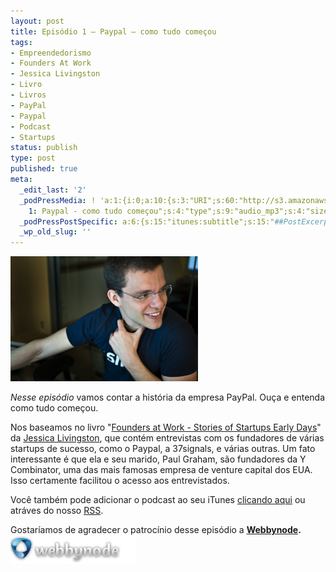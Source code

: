 ```yaml
---
layout: post
title: Episódio 1 – Paypal – como tudo começou
tags:
- Empreendedorismo
- Founders At Work
- Jessica Livingston
- Livro
- Livros
- PayPal
- Paypal
- Podcast
- Startups
status: publish
type: post
published: true
meta:
  _edit_last: '2'
  _podPressMedia: ! 'a:1:{i:0;a:10:{s:3:"URI";s:60:"http://s3.amazonaws.com/grokpodcast/grokpodcast-1-paypal.mp3";s:5:"title";s:40:"Episódio
    1: Paypal - como tudo começou";s:4:"type";s:9:"audio_mp3";s:4:"size";s:8:"21783950";s:8:"duration";s:5:"22:41";s:12:"previewImage";s:77:"http://grokpodcast.com/wp-content/plugins/podpress/images/vpreview_center.png";s:10:"dimensionW";s:1:"0";s:10:"dimensionH";s:1:"0";s:3:"rss";s:2:"on";s:4:"atom";s:2:"on";}}'
  _podPressPostSpecific: a:6:{s:15:"itunes:subtitle";s:15:"##PostExcerpt##";s:14:"itunes:summary";s:15:"##PostExcerpt##";s:15:"itunes:keywords";s:17:"##WordPressCats##";s:13:"itunes:author";s:10:"##Global##";s:15:"itunes:explicit";s:7:"Default";s:12:"itunes:block";s:7:"Default";}
  _wp_old_slug: ''
---
```

<img class="alignleft size-medium wp-image-21" title="Max Levchin" src="/images/2010/09/Picture-4-300x200.png" alt="" width="300" height="200" />

<em>Nesse episódio</em> vamos contar a história da empresa PayPal. Ouça e entenda como tudo começou.

Nos baseamos no livro "<a href="http://www.foundersatwork.com/" target="_blank">Founders at Work - Stories of Startups Early Days</a>" da <a href="http://en.wikipedia.org/wiki/Jessica_Livingston" target="_blank">Jessica Livingston</a>, que contém entrevistas com os fundadores de várias startups de sucesso, como o Paypal, a 37signals, e várias outras. Um fato interessante é que ela e seu marido, Paul Graham, são fundadores da Y Combinator, uma das mais famosas empresa de venture capital dos EUA. Isso certamente facilitou o acesso aos entrevistados.

Você também pode adicionar o podcast ao seu iTunes <a href="http://itunes.apple.com/us/podcast/grok-podcast/id393122038">clicando aqui</a> ou atráves do nosso <a href="http://grokpodcast.com/feed/">RSS</a>.

Gostaríamos de agradecer o patrocínio desse episódio a <strong><a href="http://webbynode.com" target="_blank">Webbynode</a>.</strong>
<a href="http://webbynode.com"><img src="/images/2010/09/webbynode.png" alt="" title="Webbynode - Hosting for Developers" width="200" height="46" class="alignright size-full wp-image-24" /></a>
